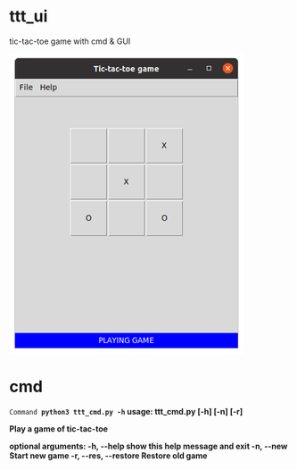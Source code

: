 # ttt_ui
tic-tac-toe game with cmd &amp; GUI

<img src="tic-tac-toe-gui.png">

# cmd
<code>Command <strong>python3 ttt_cmd.py -h<strong></code>
usage: ttt_cmd.py [-h] [-n] [-r]

Play a game of tic-tac-toe

optional arguments:
  -h, --help            show this help message and exit
  -n, --new             Start new game
  -r, --res, --restore  Restore old game
